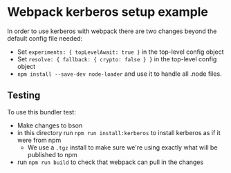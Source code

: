 # Webpack kerberos setup example

In order to use kerberos with webpack there are two changes beyond the default config file needed:
- Set `experiments: { topLevelAwait: true }` in the top-level config object
- Set `resolve: { fallback: { crypto: false } }` in the top-level config object
- `npm install --save-dev node-loader` and use it to handle all .node files.

## Testing

To use this bundler test:
- Make changes to bson
- in this directory run `npm run install:kerberos` to install kerberos as if it were from npm
  - We use a `.tgz` install to make sure we're using exactly what will be published to npm
- run `npm run build` to check that webpack can pull in the changes
